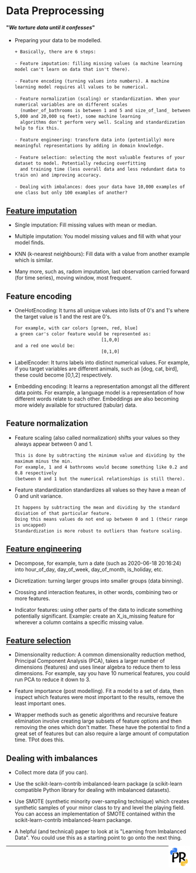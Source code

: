 # Data Preprocessing
#### "_We torture data until it confesses_"

- Preparing your data to be modelled.

      + Basically, there are 6 steps:
      
      - Feature imputation: filling missing values (a machine learning model can't learn on data that isn't there).
      
      - Feature encoding (turning values into numbers). A machine learning model requires all values to be numerical.
      
      - Feature normalization (scaling) or standardization. When your numerical variables are on different scales 
        (number_of_bathrooms is between 1 and 5 and size_of_land_ between 5,000 and 20,000 sq feet), some machine learning
        algorithms don't perform very well. Scaling and standardization help to fix this.
      
      - Feature engineering: transform data into (potentially) more meaningful representations by adding in domain knowledge.
      
      - Feature selection: selecting the most valuable features of your dataset to model. Potentially reducing overfitting 
        and training time (less overall data and less redundant data to train on) and improving accuracy.
      
      - Dealing with imbalances: does your data have 10,000 examples of one class but only 100 examples of another?

## [Feature imputation](https://github.com/pauloreis-ds/Machine-Learning-ROADMAP/blob/master/5%20-%20Data%20Preparation/1%20-%20Data%20Preprocessing/Feature%20Imputation.md)

- Single imputation: Fill missing values with mean or median.

- Multiple imputation: You model missing values and fill with what your model finds.

- KNN (k-nearest neighbours): Fill data with a value from another example which is similar.

- Many more, such as, radom imputation, last observation carried forward (for time series), moving window, most frequent.

## Feature encoding

- OneHotEncoding: It turns all unique values into lists of 0's and 1's where the target value is 1 and the rest are 0's. 

      For example, with car colors [green, red, blue]
      a green car's color feature would be represented as: 
                                       [1,0,0] 
      and a red one would be: 
                                       [0,1,0]

- LabelEncoder: It turns labels into distinct numerical values. For example, if you target variables are different animals, such as [dog, cat, bird], these could become [0,1,2] respectively. 

- Embedding encoding: It learns a representation amongst all the different data points. For example, a language model is a representation of how different words relate to each other. Embeddings are also becoming more widely available for structured (tabular) data.

## Feature normalization

- Feature scaling (also called normalization) shifts your values so they always appear between 0 and 1. 

      This is done by subtracting the minimum value and dividing by the maximum minus the min. 
      For example, 1 and 4 bathrooms would become something like 0.2 and 0.8 respectively 
      (between 0 and 1 but the numerical relationships is still there).

- Feature standardization standardizes all values so they have a mean of 0 and unit variance. 

      It happens by subtracting the mean and dividing by the standard diviation of that particular feature.
      Doing this means values do not end up between 0 and 1 (their range is uncapped) 
      Standardization is more robust to outliers than feature scaling.

## [Feature engineering](https://github.com/pauloreis-ds/Machine-Learning-ROADMAP/blob/master/5%20-%20Data%20Preparation/1%20-%20Data%20Preprocessing/Feature%20engineering.md)

- Decompose, for example, turn a date (such as 2020-06-18 20:16:24) into hour_of_day, day_of_week, day_of_month, is_holiday, etc.

- Dicretization: turning larger groups into smaller groups (data binning).

- Crossing and interaction features, in other words, combining two or more features.

- Indicator features: using other parts of the data to indicate something potentially significant.
      Example: create an X_is_missing feature for wherever a column contains a specific missing value.

## [Feature selection](https://machinelearningmastery.com/an-introduction-to-feature-selection/)

- Dimensionality reduction: A common dimensionality reduction method, Principal Component Analysis (PCA), takes a larger number of dimensions (features) and uses linear algebra to reduce them to less dimensions. For example, say you have 10 numerical features, you could run PCA to reduce it down to 3.

- Feature importance (post modelling). Fit a model to a set of data, then inspect which features were most important to the results, remove the least important ones.

- Wrapper methods such as genetic algorithms and recursive feature elimination involve creating large subsets of feature options and then removing the ones which don't matter. These have the potential to find a great set of features but can also require a large amount of computation time. TPot does this.

## Dealing with imbalances

- Collect more data (if you can).

- Use the scikit-learn-contrib imbalanced-learn package (a scikit-learn compatible Python library for dealing with imbalanced datasets).

- Use SMOTE (synthetic minority over-sampling technique) which creates synthetic samples of your minor class to try and level the playing field. You can access an implementation of SMOTE contained within the scikit-learn-contrib imbalanced-learn packange.

- A helpful (and technical) paper to look at is "Learning from Imbalanced Data". You could use this as a starting point to go onto the next thing.






[<img align="right" width="60" height="60" src="https://github.com/pauloreis-ds/Paulo-Reis-Data-Science/blob/master/Paulo%20Reis/Pauloreis01.png">](https://github.com/pauloreis-ds)

---
